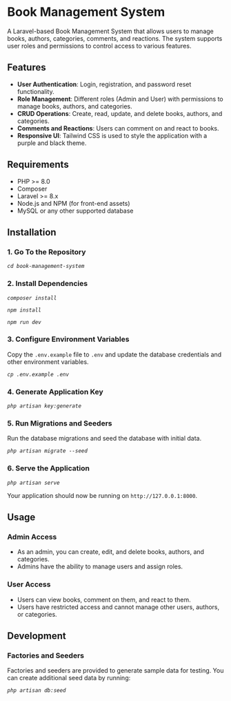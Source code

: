 # Book Management System

A Laravel-based Book Management System that allows users to manage books, authors, categories, comments, and reactions. The system supports user roles and permissions to control access to various features.

## Features

- **User Authentication**: Login, registration, and password reset functionality.
- **Role Management**: Different roles (Admin and User) with permissions to manage books, authors, and categories.
- **CRUD Operations**: Create, read, update, and delete books, authors, and categories.
- **Comments and Reactions**: Users can comment on and react to books.
- **Responsive UI**: Tailwind CSS is used to style the application with a purple and black theme.

## Requirements

- PHP >= 8.0
- Composer
- Laravel >= 8.x
- Node.js and NPM (for front-end assets)
- MySQL or any other supported database

## Installation

### 1. Go To the Repository

*`cd book-management-system`*

### 2. Install Dependencies

*`composer install`*

*`npm install`*

*`npm run dev`*

### 3. Configure Environment Variables

Copy the `.env.example` file to `.env` and update the database credentials and other environment variables.

*`cp .env.example .env`*

### 4. Generate Application Key

*`php artisan key:generate`*

### 5. Run Migrations and Seeders

Run the database migrations and seed the database with initial data.

*`php artisan migrate --seed`*

### 6. Serve the Application

*`php artisan serve`*

Your application should now be running on `http://127.0.0.1:8000`.

## Usage

### Admin Access

- As an admin, you can create, edit, and delete books, authors, and categories.
- Admins have the ability to manage users and assign roles.

### User Access

- Users can view books, comment on them, and react to them.
- Users have restricted access and cannot manage other users, authors, or categories.

## Development

### Factories and Seeders

Factories and seeders are provided to generate sample data for testing. You can create additional seed data by running:

*`php artisan db:seed`*



